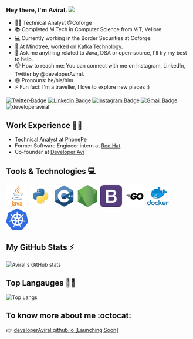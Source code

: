 ### Hey there, I'm Aviral. <img src="https://media.giphy.com/media/hvRJCLFzcasrR4ia7z/giphy.gif" width="25px">
- 👩‍💼 Technical Analyst @Coforge
- :books: Completed M.Tech in Computer Science from VIT, Vellore.
- 💻 Currently working in the Border Securities at Coforge.
- 🔭 At Mindtree, worked on Kafka Technology.
- 💬 Ask me anything related to Java, DSA or open-source, I'll try my best to help.
- 📫 How to reach me: You can connect with me on Instagram, LinkedIn, Twitter by @developerAviral.
- 😄 Pronouns: he/his/him
- ⚡ Fun fact: I'm a traveller, I love to explore new places :)

[![Twitter-Badge](https://img.shields.io/twitter/follow/developerAviral?style=social&link=https://www.twitter.com/developeraviral/)](https://www.twitter.com/developeraviral/)
[![Linkedin Badge](https://img.shields.io/badge/-developeravi-blue?style=flat-square&logo=Linkedin&logoColor=white&link=https://www.linkedin.com/in/developeravi/)](https://www.linkedin.com/in/developeravi/)
[![Instagram Badge](https://img.shields.io/badge/-developerAviral-purple?style=flat-square&logo=instagram&logoColor=white&link=https://instagram.com/developeraviral/)](https://instagram.com/developeraviral)
[![Gmail Badge](https://img.shields.io/badge/-developer.aviral@gmail.com-c14438?style=flat-square&logo=Gmail&logoColor=white&link=mailto:developer.aviral@gmail.com)](mailto:developer.aviral@gmail.com)
<img src="https://komarev.com/ghpvc/?username=developeraviral" alt="developeraviral"/>

## Work Experience :man_technologist:

* Technical Analyst at [PhonePe](https://www.coforge.com/)
* Former Software Engineer intern at [Red Hat](https://www.redhat.com/en)
* Co-founder at [Developer Avi](https://www.youtube.com/channel/UCtEmM2CFPTdDM5lB340sKNQ) 

## Tools & Technologies :computer:

<code><img height="60" src="https://raw.githubusercontent.com/github/explore/80688e429a7d4ef2fca1e82350fe8e3517d3494d/topics/java/java.png"></code>
<code><img height="60" src="https://raw.githubusercontent.com/github/explore/80688e429a7d4ef2fca1e82350fe8e3517d3494d/topics/python/python.png"></code>
<code><img height="60" src="https://raw.githubusercontent.com/github/explore/80688e429a7d4ef2fca1e82350fe8e3517d3494d/topics/cpp/cpp.png"></code>
<code><img height="60" src="https://raw.githubusercontent.com/github/explore/80688e429a7d4ef2fca1e82350fe8e3517d3494d/topics/nodejs/nodejs.png"></code>
<code><img height="60" src="https://raw.githubusercontent.com/github/explore/80688e429a7d4ef2fca1e82350fe8e3517d3494d/topics/bootstrap/bootstrap.png"></code>
<code><img height="60" src="https://raw.githubusercontent.com/github/explore/80688e429a7d4ef2fca1e82350fe8e3517d3494d/topics/go/go.png"></code>
<code><img height="60" src="https://raw.githubusercontent.com/github/explore/80688e429a7d4ef2fca1e82350fe8e3517d3494d/topics/docker/docker.png"></code>
<code><img height="60" src="https://raw.githubusercontent.com/github/explore/80688e429a7d4ef2fca1e82350fe8e3517d3494d/topics/kubernetes/kubernetes.png"></code>



## My GitHub Stats ⚡

![Aviral's GitHub stats](https://github-readme-stats.vercel.app/api?username=developerAviral&show_icons=true&count_private=true&show_icons=true&include_all_commits=true)

## Top Langauges 👩‍💻
 
![Top Langs](https://github-readme-stats.vercel.app/api/top-langs/?username=developerAviral&hide=TeX&layout=compact)
 
## To know more about me :octocat:
 :point_right:  <a href="https://developerAviral.github.io">developerAviral.github.io [Launching Soon]</a>
